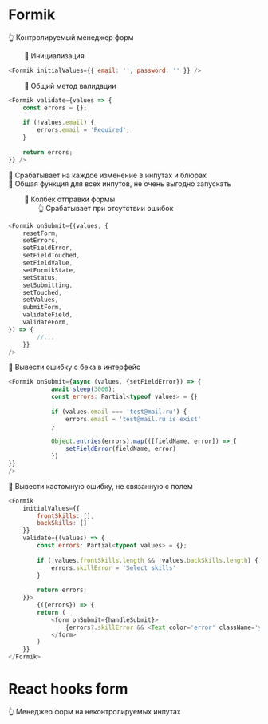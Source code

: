 # Formik
👆 Контролируемый менеджер форм

&emsp;&emsp; 🔹 Инициализация
```js
<Formik initialValues={{ email: '', password: '' }} />
```

&emsp;&emsp; 🔹 Общий метод валидации
```js
<Formik validate={values => {
    const errors = {};
    
    if (!values.email) {
        errors.email = 'Required';
    }
    
    return errors;
}} />
```
🎯 Срабатывает на каждое изменение в инпутах и блюрах    
🎯 Общая функция для всех инпутов, не очень выгодно запускать

&emsp;&emsp; 🔹 Колбек отправки формы  
&emsp;&emsp;&emsp;&emsp; 👆 Срабатывает при отсутствии ошибок
```js
<Formik onSubmit={(values, {
    resetForm,
    setErrors,
    setFieldError,
    setFieldTouched,
    setFieldValue,
    setFormikState,
    setStatus,
    setSubmitting,
    setTouched,
    setValues,
    submitForm,
    validateField,
    validateForm,
}) => {
        //...
    }}
/>
```

🎯 Вывести ошибку с бека в интерфейс
```js
<Formik onSubmit={async (values, {setFieldError}) => {
            await sleep(3000);
            const errors: Partial<typeof values> = {}
        
            if (values.email === 'test@mail.ru') {
                errors.email = 'test@mail.ru is exist'
            }
        
            Object.entries(errors).map(([fieldName, error]) => {
                setFieldError(fieldName, error)
            })
}}
/>
```

🎯 Вывести кастомную ошибку, не связанную с полем
```js
<Formik
    initialValues={{
        frontSkills: [],
        backSkills: []
    }}
    validate={(values) => {
        const errors: Partial<typeof values> = {};
    
        if (!values.frontSkills.length && !values.backSkills.length) {
            errors.skillError = 'Select skills'
        }
    
        return errors;
    }}>
        {({errors}) => {
        return (
            <form onSubmit={handleSubmit}>
                {errors?.skillError && <Text color='error' className='y-offset-md_top' >{errors?.skillError}</Text>}
            </form>
        )
    }}
</Formik>
```

# React hooks form
👆 Менеджер форм на неконтролируемых инпутах